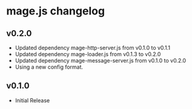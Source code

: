 # mage.js changelog

## v0.2.0
 * Updated dependency mage-http-server.js from v0.1.0 to v0.1.1
 * Updated dependency mage-loader.js from v0.1.3 to v0.2.0
 * Updated dependency mage-message-server.js from v0.1.0 to v0.2.0
 * Using a new config format.

## v0.1.0
 * Initial Release
